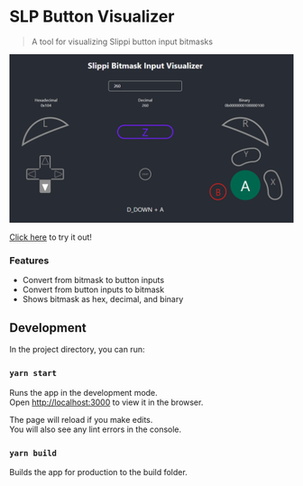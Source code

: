 # SLP Button Visualizer

> A tool for visualizing Slippi button input bitmasks

![screenshot](/docs/screenshot.png)

[Click here](https://vinceau.github.io/slp-button-visualizer) to try it out!

### Features

* Convert from bitmask to button inputs
* Convert from button inputs to bitmask
* Shows bitmask as hex, decimal, and binary

## Development

In the project directory, you can run:

### `yarn start`

Runs the app in the development mode.<br>
Open [http://localhost:3000](http://localhost:3000) to view it in the browser.

The page will reload if you make edits.<br>
You will also see any lint errors in the console.

### `yarn build`

Builds the app for production to the build folder.